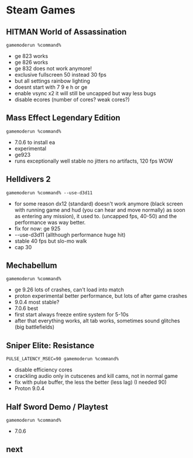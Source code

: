 # Steam Games

## HITMAN World of Assassination
``gamemoderun %command%``
- ge 823 works
- ge 826 works
- ge 832 does not work anymore!
- exclusive fullscreen 50 instead 30 fps
- but all settings rainbow lighting
- doesnt start with 7 9 e h or ge
- enable vsync x2 it will still be uncapped but way less bugs
- disable ecores (number of cores? weak cores?)

## Mass Effect Legendary Edition
``gamemoderun %command%``
- 7.0.6 to install ea
- experimental
- ge923
- runs exceptionally well stable no jitters no artifacts, 120 fps WOW

## Helldivers 2
``gamemoderun %command% --use-d3d11``
- for some reason dx12 (standard) doesn't work anymore (black screen with running game and hud (you can hear and move normally) as soon as entering any mission), it used to. (uncapped fps, 40-50) and the performance was way better.
- fix for now: ge 925
- --use-d3d11 (allthough performance huge hit)
- stable 40 fps but slo-mo walk
- cap 30

## Mechabellum
``gamemoderun %command%``
- ge 9.26 lots of crashes, can't load into match
- proton experimental better performance, but lots of after game crashes
- 9.0.4 most stable?
- 7.0.6 best
- first start always freeze entire system for 5-10s
- after that everything works, alt tab works, sometimes sound glitches (big battlefields)

## Sniper Elite: Resistance
``PULSE_LATENCY_MSEC=90 gamemoderun %command%``
- disable efficiency cores
- crackling audio only in cutscenes and kill cams, not in normal game
- fix with pulse buffer, the less the better (less lag) (I needed 90)
- Proton 9.0.4

## Half Sword Demo / Playtest
``gamemoderun %command%``
- 7.0.6

## next
